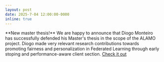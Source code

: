 ```yaml
---
layout: post
date: 2025-7-04 12:00:00-0000
inline: true
---
```

<div class='specialParagraph' markdown='1'>
**New master thesis!** We are happy to announce that Diogo Monteiro has successfully defended his Master's thesis in the scope of the ALAMO project. Diogo made  very relevant research contributions towards promoting fairness and personalization in Federated Learning through early stoping and performance-aware client section.  <a href="https://fenix.tecnico.ulisboa.pt/cursos/mecd/dissertacao/1128253548924248" target="_blank">Check it out</a>
</div>